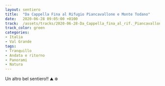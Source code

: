 ```yaml
---
layout: sentiero
title:  "Da Cappella Fina al Rifugio Piancavallone e Monte Todano"
date:   2020-06-28 09:05:00 +0100
track:  /assets/tracks/2020-06-28-Da_Cappella_fina_al_rif._Piancavallone_e_Monte_Todano.gpx
track_color: green
categories:
- Italia
- Val Grande
tags:
- Tranquillo
- Andata e ritorno
- Panorami
- Natura
---
```


Un altro bel sentiero!! :mountain: :snowflake: